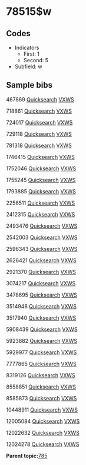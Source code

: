 # 78515$w

## Codes

-   Indicators
    -   First: 1
    -   Second: 5
-   Subfield: w

## Sample bibs

467869 [Quicksearch](https://search.library.yale.edu/catalog/467869) [VXWS](http://prodorbis.library.yale.edu:7014/vxws/GetHoldingsService?bibId=467869)

718861 [Quicksearch](https://search.library.yale.edu/catalog/718861) [VXWS](http://prodorbis.library.yale.edu:7014/vxws/GetHoldingsService?bibId=718861)

724017 [Quicksearch](https://search.library.yale.edu/catalog/724017) [VXWS](http://prodorbis.library.yale.edu:7014/vxws/GetHoldingsService?bibId=724017)

729118 [Quicksearch](https://search.library.yale.edu/catalog/729118) [VXWS](http://prodorbis.library.yale.edu:7014/vxws/GetHoldingsService?bibId=729118)

781318 [Quicksearch](https://search.library.yale.edu/catalog/781318) [VXWS](http://prodorbis.library.yale.edu:7014/vxws/GetHoldingsService?bibId=781318)

1746415 [Quicksearch](https://search.library.yale.edu/catalog/1746415) [VXWS](http://prodorbis.library.yale.edu:7014/vxws/GetHoldingsService?bibId=1746415)

1752046 [Quicksearch](https://search.library.yale.edu/catalog/1752046) [VXWS](http://prodorbis.library.yale.edu:7014/vxws/GetHoldingsService?bibId=1752046)

1755245 [Quicksearch](https://search.library.yale.edu/catalog/1755245) [VXWS](http://prodorbis.library.yale.edu:7014/vxws/GetHoldingsService?bibId=1755245)

1793885 [Quicksearch](https://search.library.yale.edu/catalog/1793885) [VXWS](http://prodorbis.library.yale.edu:7014/vxws/GetHoldingsService?bibId=1793885)

2256511 [Quicksearch](https://search.library.yale.edu/catalog/2256511) [VXWS](http://prodorbis.library.yale.edu:7014/vxws/GetHoldingsService?bibId=2256511)

2412315 [Quicksearch](https://search.library.yale.edu/catalog/2412315) [VXWS](http://prodorbis.library.yale.edu:7014/vxws/GetHoldingsService?bibId=2412315)

2493476 [Quicksearch](https://search.library.yale.edu/catalog/2493476) [VXWS](http://prodorbis.library.yale.edu:7014/vxws/GetHoldingsService?bibId=2493476)

2542003 [Quicksearch](https://search.library.yale.edu/catalog/2542003) [VXWS](http://prodorbis.library.yale.edu:7014/vxws/GetHoldingsService?bibId=2542003)

2596343 [Quicksearch](https://search.library.yale.edu/catalog/2596343) [VXWS](http://prodorbis.library.yale.edu:7014/vxws/GetHoldingsService?bibId=2596343)

2626421 [Quicksearch](https://search.library.yale.edu/catalog/2626421) [VXWS](http://prodorbis.library.yale.edu:7014/vxws/GetHoldingsService?bibId=2626421)

2921370 [Quicksearch](https://search.library.yale.edu/catalog/2921370) [VXWS](http://prodorbis.library.yale.edu:7014/vxws/GetHoldingsService?bibId=2921370)

3074217 [Quicksearch](https://search.library.yale.edu/catalog/3074217) [VXWS](http://prodorbis.library.yale.edu:7014/vxws/GetHoldingsService?bibId=3074217)

3478695 [Quicksearch](https://search.library.yale.edu/catalog/3478695) [VXWS](http://prodorbis.library.yale.edu:7014/vxws/GetHoldingsService?bibId=3478695)

3514948 [Quicksearch](https://search.library.yale.edu/catalog/3514948) [VXWS](http://prodorbis.library.yale.edu:7014/vxws/GetHoldingsService?bibId=3514948)

3517940 [Quicksearch](https://search.library.yale.edu/catalog/3517940) [VXWS](http://prodorbis.library.yale.edu:7014/vxws/GetHoldingsService?bibId=3517940)

5908439 [Quicksearch](https://search.library.yale.edu/catalog/5908439) [VXWS](http://prodorbis.library.yale.edu:7014/vxws/GetHoldingsService?bibId=5908439)

5923882 [Quicksearch](https://search.library.yale.edu/catalog/5923882) [VXWS](http://prodorbis.library.yale.edu:7014/vxws/GetHoldingsService?bibId=5923882)

5929977 [Quicksearch](https://search.library.yale.edu/catalog/5929977) [VXWS](http://prodorbis.library.yale.edu:7014/vxws/GetHoldingsService?bibId=5929977)

7777865 [Quicksearch](https://search.library.yale.edu/catalog/7777865) [VXWS](http://prodorbis.library.yale.edu:7014/vxws/GetHoldingsService?bibId=7777865)

8319126 [Quicksearch](https://search.library.yale.edu/catalog/8319126) [VXWS](http://prodorbis.library.yale.edu:7014/vxws/GetHoldingsService?bibId=8319126)

8558851 [Quicksearch](https://search.library.yale.edu/catalog/8558851) [VXWS](http://prodorbis.library.yale.edu:7014/vxws/GetHoldingsService?bibId=8558851)

8585873 [Quicksearch](https://search.library.yale.edu/catalog/8585873) [VXWS](http://prodorbis.library.yale.edu:7014/vxws/GetHoldingsService?bibId=8585873)

10448911 [Quicksearch](https://search.library.yale.edu/catalog/10448911) [VXWS](http://prodorbis.library.yale.edu:7014/vxws/GetHoldingsService?bibId=10448911)

12005084 [Quicksearch](https://search.library.yale.edu/catalog/12005084) [VXWS](http://prodorbis.library.yale.edu:7014/vxws/GetHoldingsService?bibId=12005084)

12022632 [Quicksearch](https://search.library.yale.edu/catalog/12022632) [VXWS](http://prodorbis.library.yale.edu:7014/vxws/GetHoldingsService?bibId=12022632)

12024278 [Quicksearch](https://search.library.yale.edu/catalog/12024278) [VXWS](http://prodorbis.library.yale.edu:7014/vxws/GetHoldingsService?bibId=12024278)

**Parent topic:**[785](../../tags/785/785.md)

